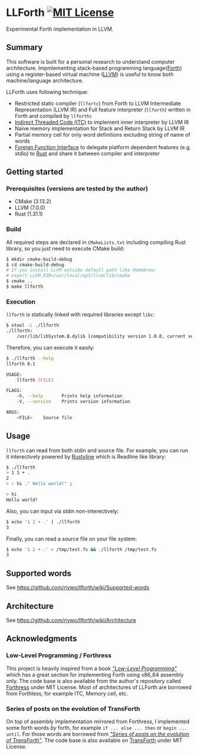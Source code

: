 # LLForth [![MIT License](https://img.shields.io/badge/license-MIT-blue.svg)](https://github.com/riywo/llforth/blob/master/LICENSE.txt)
Experimental Forth implementation in LLVM.

## Summary
This software is built for a personal research to understand computer architecture. Impmlementing stack-based programming language([Forth](https://en.wikipedia.org/wiki/Forth_(programming_language))) using a register-based virtual machine ([LLVM](https://en.wikipedia.org/wiki/LLVM)) is useful to know both machine/language architecture.

LLForth uses following technique:

- Restricted static compiler (`llfortc`) from Forth to LLVM Intermediate Representation (LLVM IR) and Full feature interpreter (`llforth`) written in Forth and compiled by `llforthc`
- [Indirect Threaded Code (ITC)](https://en.wikipedia.org/wiki/Threaded_code#Indirect_threading) to implement inner interpreter by LLVM IR
- Naive memory implementation for Stack and Return Stack by LLVM IR
- Partial memory cell for only word definitions excluding string of name of words
- [Foreign Function Interface](https://en.wikipedia.org/wiki/Foreign_function_interface) to delegate platform dependent features (e.g. stdio) to [Rust](https://www.rust-lang.org/) and share it between compiler and interpreter

## Getting started

### Prerequisites (versions are tested by the author)
- CMake (3.13.2)
- LLVM (7.0.0)
- Rust (1.31.1)

### Build
All required steps are declared in `CMakeLists.txt` including compiling Rust library, so you just need to execute CMake build:

```sh
$ mkdir cmake-build-debug
$ cd cmake-build-debug
# If you install LLVM outside default path like Homebrew:
# export LLVM_DIR=/usr/local/opt/llvm/lib/cmake
$ cmake ..
$ make llforth
```

### Execution
`llforth` is statically linked with required libraries except `libc`:

```sh
$ otool -L ./llforth
./llforth:
	/usr/lib/libSystem.B.dylib (compatibility version 1.0.0, current version 1252.200.5)
```

Therefore, you can execute it easily:

```sh
$ ./llforth --help
llforth 0.1

USAGE:
    llforth [FILE]

FLAGS:
    -h, --help       Prints help information
    -V, --version    Prints version information

ARGS:
    <FILE>    Source file
```

## Usage
`llforth` can read from both stdin and source file. For example, you can run it interectively powered by [Rustyline](https://crates.io/crates/rustyline/) which is Readline like library: 

```sh
$ ./llforth
> 1 1 + .
2
> : hi ." Hello world!" ;

> hi
Hello world!
```

Also, you can input via stdin non-interectively:

```sh
$ echo '1 2 + .' | ./llforth
3
```

Finally, you can read a source file on your file system:

```sh
$ echo '1 2 + .' > /tmp/test.fs && ./llforth /tmp/test.fs
3
```

## Supported words
See https://github.com/riywo/llforth/wiki/Supported-words

## Architecture
See https://github.com/riywo/llforth/wiki/Architecture

## Acknowledgments

### Low-Level Programming / Forthress
This project is heavily inspired from a book [*"Low-Level Programming"*](https://amzn.to/2BBYugn) which has a great section for implementing Forth using x86_64 assembly only. The code base is also available from the author's repository called [Forthress](https://github.com/sayon/forthress) under MIT License. Most of architectures of LLForth are borrowed from Forthless, for example ITC, Memory cell, etc.

### Series of posts on the evolution of TransForth
On top of assembly implementation mirrored from Forthress, I implemented some forth words *by* forth, for example `if ... else ... then` or `begin ... until`. For those words are borrowed from [*"Series of posts on the evolution of TransForth"*](https://blogs.msdn.microsoft.com/ashleyf/tag/transforth/). The code base is also available on [TransForth](https://github.com/AshleyF/TransForth) under MIT License.


